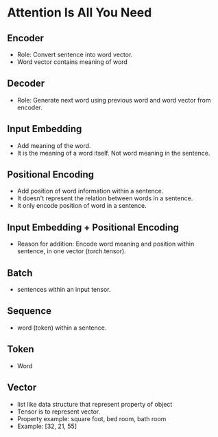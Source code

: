 # Attention Is All You Need

## Encoder
- Role: Convert sentence into word vector.
- Word vector contains meaning of word

## Decoder
- Role: Generate next word using previous word and word vector from encoder.

## Input Embedding
- Add meaning of the word.
- It is the meaning of a word itself. Not word meaning in the sentence.

## Positional Encoding
- Add position of word information within a sentence.
- It doesn't represent the relation between words in a sentence.
- It only encode position of word in a sentence.

## Input Embedding + Positional Encoding
- Reason for addition: Encode word meaning and position within sentence, in one vector (torch.tensor).

## Batch
- sentences within an input tensor.
## Sequence
- word (token) within a sentence.
## Token
- Word
## Vector
- list like data structure that represent property of object
- Tensor is to represent vector.
- Property example: square foot, bed room, bath room
- Example: [32, 21, 55]

